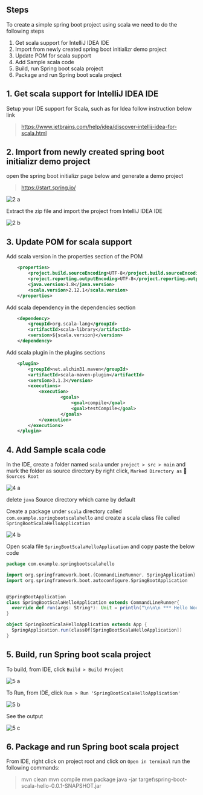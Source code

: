 ## Steps

To create a simple spring boot project using scala we need to do the following steps  
1. Get scala support for IntelliJ IDEA IDE
2. Import from newly created spring boot initializr demo project
3. Update POM for scala support 
4. Add Sample scala code 
5. Build, run Spring boot scala project
6. Package and run Spring boot scala project

## 1. Get scala support for IntelliJ IDEA IDE

Setup your IDE support for Scala, such as for Idea follow instruction below link  
> https://www.jetbrains.com/help/idea/discover-intellij-idea-for-scala.html


## 2. Import from newly created spring boot initializr demo project

open the spring boot initializr page below and generate a demo project

> https://start.spring.io/

![2 a](https://user-images.githubusercontent.com/1764183/43835338-ede3f96e-9b54-11e8-8856-e2ee3a067447.png)

Extract the zip file and import the project from IntelliJ IDEA IDE   

![2 b](https://user-images.githubusercontent.com/1764183/43835347-f98b9506-9b54-11e8-8f78-f24f41da6b68.png)

## 3. Update POM for scala support 

Add scala version in the properties section of the POM 

```xml
    <properties>
        <project.build.sourceEncoding>UTF-8</project.build.sourceEncoding>
        <project.reporting.outputEncoding>UTF-8</project.reporting.outputEncoding>
        <java.version>1.8</java.version>
        <scala.version>2.12.1</scala.version>
    </properties>
```

Add scala dependency in the dependencies section 

```xml
    <dependency>
        <groupId>org.scala-lang</groupId>
        <artifactId>scala-library</artifactId>
        <version>${scala.version}</version>
    </dependency>
```

Add scala plugin in the plugins sections 

```xml
    <plugin>
        <groupId>net.alchim31.maven</groupId>
        <artifactId>scala-maven-plugin</artifactId>
        <version>3.1.3</version>
        <executions>
            <execution>
                    <goals>
                        <goal>compile</goal>
                        <goal>testCompile</goal>
                    </goals>
            </execution>
        </executions>
    </plugin>
```

## 4. Add Sample scala code 

In the IDE, create a folder named `scala` under `project > src > main` and mark the folder as source directory by right click, `Marked Directory as`  `Sources Root` 

![4 a](https://user-images.githubusercontent.com/1764183/43835359-033d383e-9b55-11e8-8b34-00571b753b3a.png)

delete `java` Source directory which came by default 

Create a package under `scala` directory called `com.example.springbootscalahello` and create a scala class file called `SpringBootScalaHelloApplication`  

![4 b](https://user-images.githubusercontent.com/1764183/43835360-037577da-9b55-11e8-98c8-cca8a2e16d4c.png)

Open scala file `SpringBootScalaHelloApplication` and copy paste the below code 

```scala
package com.example.springbootscalahello

import org.springframework.boot.{CommandLineRunner, SpringApplication}
import org.springframework.boot.autoconfigure.SpringBootApplication


@SpringBootApplication
class SpringBootScalaHelloApplication extends CommandLineRunner{
  override def run(args: String*): Unit = println("\n\n\n *** Hello World \n\n\n")
}

object SpringBootScalaHelloApplication extends App {
  SpringApplication.run(classOf[SpringBootScalaHelloApplication])
}

```

## 5. Build, run Spring boot scala project

To build, from IDE, click `Build > Build Project` 

![5 a](https://user-images.githubusercontent.com/1764183/43835361-03adb32a-9b55-11e8-9b6e-1ff46cda8d73.png)


To Run, from IDE, click `Run > Run 'SpringBootScalaHelloApplication'`

![5 b](https://user-images.githubusercontent.com/1764183/43835363-03e1be22-9b55-11e8-9c23-fef1e43b467b.png)

See the output 

![5 c](https://user-images.githubusercontent.com/1764183/43835364-042df508-9b55-11e8-9170-f24b2dfa5cd4.png)

## 6. Package and run Spring boot scala project
From IDE, right click on project root and click on `Open in terminal`
run the following commands:

> mvn clean
> mvn compile 
> mvn package
> java -jar target\spring-boot-scala-hello-0.0.1-SNAPSHOT.jar


